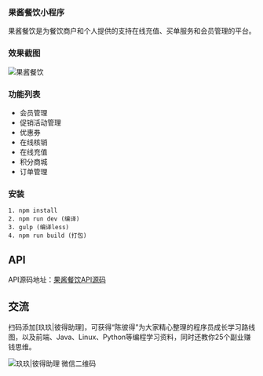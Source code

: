 ### 果酱餐饮小程序

果酱餐饮是为餐饮商户和个人提供的支持在线充值、买单服务和会员管理的平台。

### 效果截图

![果酱餐饮](https://cdn.guojiang.club/catering.jpg)

### 功能列表

- 会员管理
- 促销活动管理
- 优惠券
- 在线核销
- 在线充值
- 积分商城
- 订单管理

### 安装

```shell
1. npm install 
2. npm run dev (编译)
3. gulp (编译less)
4. npm run build (打包)
```

## API

API源码地址：[果酱餐饮API源码](https://github.com/guojiangclub/catering.api)

## 交流

扫码添加[玖玖|彼得助理]，可获得“陈彼得”为大家精心整理的程序员成长学习路线图，以及前端、Java、Linux、Python等编程学习资料，同时还教你25个副业赚钱思维。

![玖玖|彼得助理 微信二维码](https://cdn.guojiang.club/xiaojunjunqyewx2.jpg)